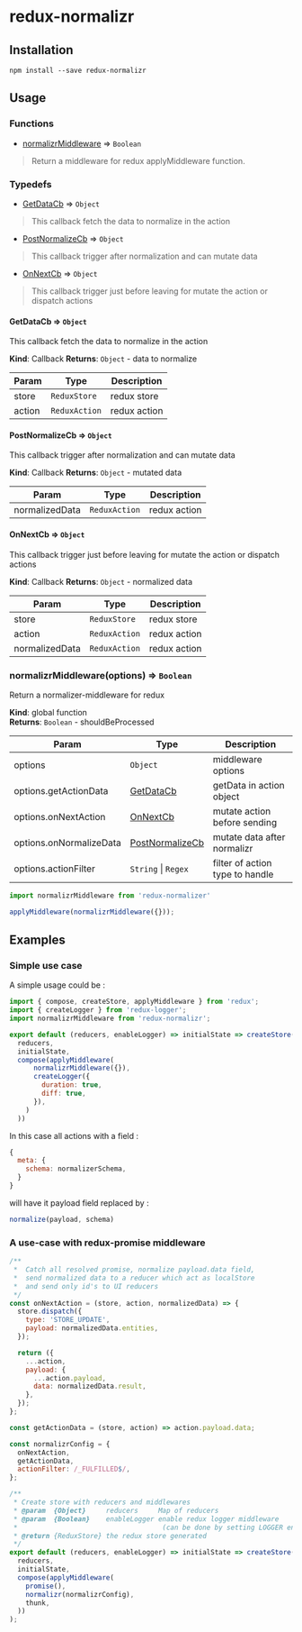 # redux-normalizr


## Installation
`npm install --save redux-normalizr`

## Usage
### Functions

 - [normalizrMiddleware](#normalizrMiddleware) ⇒ ```Boolean```

 >Return a middleware for redux applyMiddleware function.

### Typedefs

 - [GetDataCb](#GetDataCb) ⇒ ```Object```

  > This callback fetch the data to normalize in the action


 - [PostNormalizeCb](#PostNormalizeCb) ⇒ ```Object```

  > This callback trigger after normalization and can mutate data

 - [OnNextCb](#OnNextCb) ⇒ ```Object```
  > This callback trigger just before leaving for mutate the action or dispatch actions

#### GetDataCb ⇒ ```Object```
This callback fetch the data to normalize in the action

**Kind**: Callback
**Returns**: ```Object``` - data to normalize  

| Param | Type | Description |
| --- | --- | --- |
| store | ```ReduxStore``` | redux store |
| action | ```ReduxAction``` | redux action |

<a name="PostNormalizeCb"></a>

#### PostNormalizeCb ⇒ ```Object```
This callback trigger after normalization and can mutate data

**Kind**: Callback
**Returns**: ```Object``` - mutated data  

| Param | Type | Description |
| --- | --- | --- |
| normalizedData | ```ReduxAction``` | redux action |

<a name="OnNextCb"></a>

#### OnNextCb ⇒ ```Object```
This callback trigger just before leaving for mutate the action or dispatch actions

**Kind**: Callback
**Returns**: ```Object``` - normalized data  

| Param | Type | Description |
| --- | --- | --- |
| store | ```ReduxStore``` | redux store |
| action | ```ReduxAction``` | redux action |
| normalizedData | ```ReduxAction``` | redux action |

### normalizrMiddleware(options) ⇒ ```Boolean```
Return a normalizer-middleware for redux

**Kind**: global function  
**Returns**: ```Boolean``` - shouldBeProcessed  

| Param | Type | Description |
| --- | --- | --- |
| options | ```Object``` | middleware options |
| options.getActionData | [GetDataCb](#GetDataCb) | getData in action object |
| options.onNextAction | [OnNextCb](#OnNextCb) | mutate action before sending |
| options.onNormalizeData | [PostNormalizeCb](#PostNormalizeCb) | mutate data after normalizr |
| options.actionFilter | ```String``` \| ```Regex``` | filter of action type to handle |

```js
import normalizrMiddleware from 'redux-normalizer'

applyMiddleware(normalizrMiddleware({}));
```

## Examples

### Simple use case

A simple usage could be :

```js
import { compose, createStore, applyMiddleware } from 'redux';
import { createLogger } from 'redux-logger';
import normalizrMiddleware from 'redux-normalizr';

export default (reducers, enableLogger) => initialState => createStore(
  reducers,
  initialState,
  compose(applyMiddleware(
      normalizrMiddleware({}),
      createLogger({
        duration: true,
        diff: true,
      }),
    )
  ))
```

In this case all actions with a field :
```js
{
  meta: {
    schema: normalizerSchema,
  }
}
```
will have it payload field replaced by :
```js
normalize(payload, schema)
```

### A use-case with redux-promise middleware


```js
/**
 *  Catch all resolved promise, normalize payload.data field,
 *  send normalized data to a reducer which act as localStore
 *  and send only id's to UI reducers
 */
const onNextAction = (store, action, normalizedData) => {
  store.dispatch({
    type: 'STORE_UPDATE',
    payload: normalizedData.entities,
  });

  return ({
    ...action,
    payload: {
      ...action.payload,
      data: normalizedData.result,
    },
  });
};

const getActionData = (store, action) => action.payload.data;

const normalizrConfig = {
  onNextAction,
  getActionData,
  actionFilter: /_FULFILLED$/,
};

/**
 * Create store with reducers and middlewares
 * @param  {Object}     reducers     Map of reducers
 * @param  {Boolean}    enableLogger enable redux logger middleware
 *                                    (can be done by setting LOGGER env var)
 * @return {ReduxStore} the redux store generated
 */
export default (reducers, enableLogger) => initialState => createStore(
  reducers,
  initialState,
  compose(applyMiddleware(
    promise(),
    normalizr(normalizrConfig),
    thunk,
  ))
);

```
